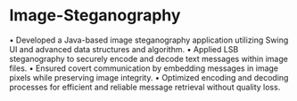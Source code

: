# Image-Steganography
• Developed a Java-based image steganography application utilizing Swing UI and advanced data structures and algorithm.
• Applied LSB steganography to securely encode and decode text messages within image files.
• Ensured covert communication by embedding messages in image pixels while preserving image integrity.
• Optimized encoding and decoding processes for efficient and reliable message retrieval without quality loss.
